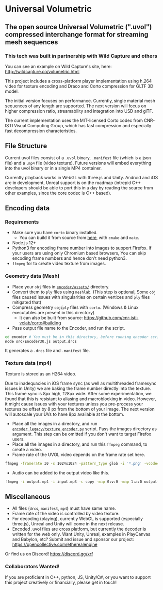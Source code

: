 # Universal Volumetric

## The open source Universal Volumetric (".uvol") compressed interchange format for streaming mesh sequences

### This tech was built in partnership with Wild Capture and others

You can see an example on Wild Capture's site, here: <http://wildcapture.co/volumetric.html>

This project  includes a cross-platform player implementation using h.264 video for texture encoding and Draco and Corto compression for GLTF 3D model.

The initial version focuses on performance. Currently, single material mesh sequences of any length are supported. The next version will focus on higher compression ratio, streamability and integration into USD and glTF.

The current implementation uses the MIT-licensed Corto codec from CNR-ISTI Visual Computing Group, which has fast compression and especially fast decompression characteristics.

## File Structure

Current uvol files consist of a `.uvol` binary, `.manifest` file (which is a json file) and a `.mp4` file (video texture). Future versions will embed everything into the uvol binary or in a single MP4 container.

Currently playback works in WebGL with three.js and Unity. Android and iOS are in development, Unreal support is on the roadmap (intrepid C++ developers should be able to port this in a day by reading the source from other examples, since the core codec is C++ based).

## Encoding data

### Requirements

- Make sure you have `corto` binary installed.
  - You can build it from source from [here](https://github.com/cnr-isti-vclab/corto#building), with `cmake` and `make`.
- Node.js 12+
- Python3 for encoding frame number into images to support Firefox. If your users are using only Chromium based browsers, You can skip encoding frame numbers and hence don't need python3.
- `ffmpeg` for to create video texture from images.

### Geometry data (Mesh)

- Place your `obj` files in [`encoder/assets/`](encoder/assets/) directory.
- Convert them to `ply` files using `meshlab`. (This step is optional, Some `obj` files caused issues with singularities on certain vertices and `ply` files mitigated that)
- Compress geometry `obj`/`ply` files with `corto`. (Windows & Linux executables are present in this directory).
  - It can also be built from source: <https://github.com/cnr-isti-vclab/corto#building>
- Pass output file name to the Encoder, and run the script.

```bash
cd encoder # You must be in this directory, before running encoder script
node src/Encoder30.js output.drcs
```

It generates a `.drcs` file and `.manifest` file.


### Texture data (mp4)

Texture is stored as an H264 video.

Due to inadequacies in iOS frame sync (as well as multithreaded framesync issues in Unity) we are baking the frame number directly into the texture. This frame sync is 8px high, 128px wide. After some experimentation, we found that this is resistant to aliasing and macroblocking in video. However, it might cause issues with your textures unless you pre-process your textures be offset by 8 px from the bottom of your image. The next version will autoscale your UVs to have 8px available at the bottom.

- Place all the images in a directory, and run [`encoder_legacy/texture_encoder.py`](encoder_legacy/texture_encoder.py) script. Pass the images directory as argument. This step can be omitted if you don't want to target Firefox users.
- Place all the images in a directory, and run this `ffmpeg` command, to create a video.
- Frame rate of the UVOL video depends on the frame rate set here.

```bash
ffmpeg -framerate 30 -s 1024x1024 -pattern_type glob -i '*.png' -vcodec libx264 -pix_fmt yuv420p output.mp4
```

- Audio can be added to the output video like this.

```bash
ffmpeg -i output.mp4 -i input.mp3 -c copy -map 0:v:0 -map 1:a:0 output-with-audio.mp4
```

## Miscellaneous

- All files (`drcs`, `manifest`, `mp4`) must have same name.
- Frame rate of the video is controlled by video texture.
- For decoding (playing), currently WebGL is supported (especially three.js), Unreal and Unity will come in the next release.
- Encoded .uvol files are cross platform, but currently the decoder is written for the web only. Want Unity, Unreal, examples in PlayCanvas and Babylon, etc? Submit and issue and sponsor our project:
<https://opencollective.com/etherealengine>

Or find us on Discord!
<https://discord.gg/xrf>


### Collaborators Wanted!

If you are proficient in C++, python, JS, Unity/C#, or you want to support this project creatively or financially, please get in touch!